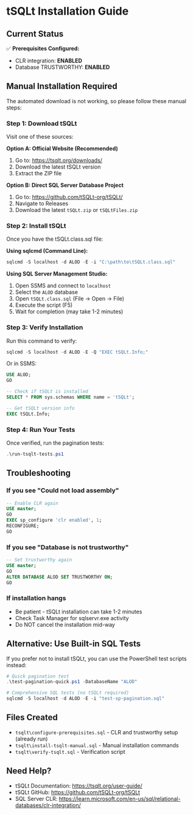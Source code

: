 # tSQLt Installation Guide

## Current Status
✅ **Prerequisites Configured:**
- CLR integration: **ENABLED**
- Database TRUSTWORTHY: **ENABLED**

## Manual Installation Required

The automated download is not working, so please follow these manual steps:

### Step 1: Download tSQLt

Visit one of these sources:

**Option A: Official Website (Recommended)**
1. Go to: https://tsqlt.org/downloads/
2. Download the latest tSQLt version
3. Extract the ZIP file

**Option B: Direct SQL Server Database Project**
1. Go to: https://github.com/tSQLt-org/tSQLt/
2. Navigate to Releases
3. Download the latest `tSQLt.zip` or `tSQLtFiles.zip`

### Step 2: Install tSQLt

Once you have the tSQLt.class.sql file:

**Using sqlcmd (Command Line):**
```powershell
sqlcmd -S localhost -d ALOD -E -i "C:\path\to\tSQLt.class.sql"
```

**Using SQL Server Management Studio:**
1. Open SSMS and connect to `localhost`
2. Select the `ALOD` database
3. Open `tSQLt.class.sql` (File → Open → File)
4. Execute the script (F5)
5. Wait for completion (may take 1-2 minutes)

### Step 3: Verify Installation

Run this command to verify:
```powershell
sqlcmd -S localhost -d ALOD -E -Q "EXEC tSQLt.Info;"
```

Or in SSMS:
```sql
USE ALOD;
GO

-- Check if tSQLt is installed
SELECT * FROM sys.schemas WHERE name = 'tSQLt';

-- Get tSQLt version info
EXEC tSQLt.Info;
```

### Step 4: Run Your Tests

Once verified, run the pagination tests:
```powershell
.\run-tsqlt-tests.ps1
```

## Troubleshooting

### If you see "Could not load assembly"
```sql
-- Enable CLR again
USE master;
GO
EXEC sp_configure 'clr enabled', 1;
RECONFIGURE;
GO
```

### If you see "Database is not trustworthy"
```sql
-- Set trustworthy again
USE master;
GO
ALTER DATABASE ALOD SET TRUSTWORTHY ON;
GO
```

### If installation hangs
- Be patient - tSQLt installation can take 1-2 minutes
- Check Task Manager for sqlservr.exe activity
- Do NOT cancel the installation mid-way

## Alternative: Use Built-in SQL Tests

If you prefer not to install tSQLt, you can use the PowerShell test scripts instead:

```powershell
# Quick pagination test
.\test-pagination-quick.ps1 -DatabaseName "ALOD"

# Comprehensive SQL tests (no tSQLt required)
sqlcmd -S localhost -d ALOD -E -i "test-sp-pagination.sql"
```

## Files Created

- `tsqlt\configure-prerequisites.sql` - CLR and trustworthy setup (already run)
- `tsqlt\install-tsqlt-manual.sql` - Manual installation commands
- `tsqlt\verify-tsqlt.sql` - Verification script

## Need Help?

- tSQLt Documentation: https://tsqlt.org/user-guide/
- tSQLt GitHub: https://github.com/tSQLt-org/tSQLt
- SQL Server CLR: https://learn.microsoft.com/en-us/sql/relational-databases/clr-integration/
